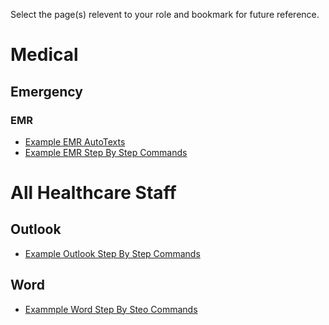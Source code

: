 Select the page(s) relevent to your role and bookmark for future reference.

# Medical

## Emergency

### EMR

* [Example EMR AutoTexts](medical-emergency-autotext-cerner-emr.md)
* [Example EMR Step By Step Commands]()

# All Healthcare Staff

## Outlook

* [Example Outlook Step By Step Commands](health-care-staff/outlook/step-by-step-commands.md)

## Word

* [Exammple Word Step By Steo Commands](health-care-staff/word/step-by-step-commands.md)
